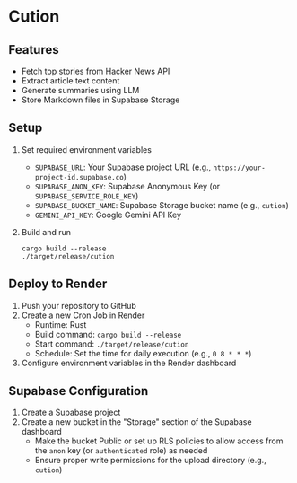 # Cution

## Features

- Fetch top stories from Hacker News API
- Extract article text content
- Generate summaries using LLM
- Store Markdown files in Supabase Storage

## Setup

1. Set required environment variables
   - `SUPABASE_URL`: Your Supabase project URL (e.g., `https://your-project-id.supabase.co`)
   - `SUPABASE_ANON_KEY`: Supabase Anonymous Key (or `SUPABASE_SERVICE_ROLE_KEY`)
   - `SUPABASE_BUCKET_NAME`: Supabase Storage bucket name (e.g., `cution`)
   - `GEMINI_API_KEY`: Google Gemini API Key

2. Build and run
   ```
   cargo build --release
   ./target/release/cution
   ```

## Deploy to Render

1. Push your repository to GitHub
2. Create a new Cron Job in Render
   - Runtime: Rust
   - Build command: `cargo build --release`
   - Start command: `./target/release/cution`
   - Schedule: Set the time for daily execution (e.g., `0 8 * * *`)
3. Configure environment variables in the Render dashboard

## Supabase Configuration

1. Create a Supabase project
2. Create a new bucket in the "Storage" section of the Supabase dashboard
   - Make the bucket Public or set up RLS policies to allow access from the `anon` key (or `authenticated` role) as needed
   - Ensure proper write permissions for the upload directory (e.g., `cution`)